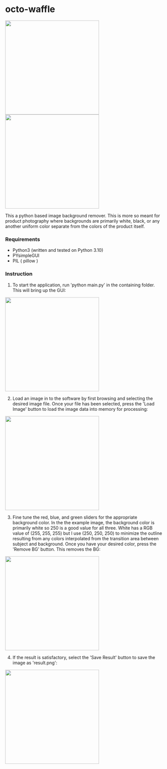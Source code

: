 # octo-waffle
<img src="https://github.com/ConsumptionParadox/octo-waffle/blob/main/img/LoadPhoto.png" width="300">
<img src="https://github.com/ConsumptionParadox/octo-waffle/blob/main/img/RemoveBG.png" width="300">

This a python based image background remover. This is more so meant for product photography where backgrounds are primarily white, black, or any another uniform color separate from the colors of the product itself. 

### Requirements
* Python3 (written and tested on Python 3.10)
* PYsimpleGUI
* PIL ( pillow )

### Instruction
1. To start the application, run 'python main.py' in the containing folder. This will bring up the GUI:

<img src="https://github.com/ConsumptionParadox/octo-waffle/blob/main/img/GUI.png" width="300">

2. Load an image in to the software by first browsing and selecting the desired image file. Once your file has been selected, press the 'Load Image' button to load the image data into memory for processing:

<img src="https://github.com/ConsumptionParadox/octo-waffle/blob/main/img/LoadPhoto.png" width="300">

3. Fine tune the red, blue, and green sliders for the appropriate background color. In the the example image, the background color is primarily white so 250 is a good value for all three. White has a RGB value of (255, 255, 255) but I use (250, 250, 250) to minimize the outline resulting from any colors interpolated from the transition area between subject and background. Once you have your desired color, press the 'Remove BG' button. This removes the BG: 

<img src="https://github.com/ConsumptionParadox/octo-waffle/blob/main/img/RemoveBG.png" width="300">

4. If the result is satisfactory, select the 'Save Result' button to save the image as 'result.png':

<img src="https://github.com/ConsumptionParadox/octo-waffle/blob/main/img/Result.png" width="300">





